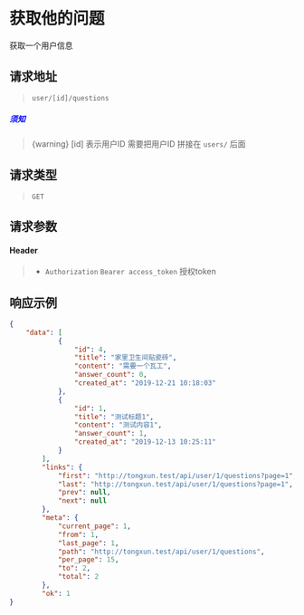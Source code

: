 # 获取他的问题

获取一个用户信息

## 请求地址

> `user/[id]/questions`

##### <font color="blue">须知</font>

> {warning} [id] 表示用户ID 需要把用户ID 拼接在 `users/` 后面

## 请求类型

> `GET`

## 请求参数

#### Header

> - `Authorization` `Bearer access_token` 授权token

## 响应示例

```json
{
    "data": [
            {
                "id": 4,
                "title": "家里卫生间贴瓷砖",
                "content": "需要一个瓦工",
                "answer_count": 0,
                "created_at": "2019-12-21 10:18:03"
            },
            {
                "id": 1,
                "title": "测试标题1",
                "content": "测试内容1",
                "answer_count": 1,
                "created_at": "2019-12-13 10:25:11"
            }
        ],
        "links": {
            "first": "http://tongxun.test/api/user/1/questions?page=1",
            "last": "http://tongxun.test/api/user/1/questions?page=1",
            "prev": null,
            "next": null
        },
        "meta": {
            "current_page": 1,
            "from": 1,
            "last_page": 1,
            "path": "http://tongxun.test/api/user/1/questions",
            "per_page": 15,
            "to": 2,
            "total": 2
        },
        "ok": 1
}
```